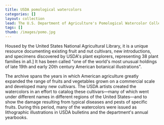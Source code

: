 ```yaml
---
title: USDA pomological watercolors
categories: []
layout: collection
lead: The U.S. Department of Agriculture's Pomological Watercolor Collection is an archive of some 7,500 botanical watercolors created for the USDA between the years 1886 and 1942 by around five dozen artists.
tags: []
thumb: /images/pomo.jpg
---
```


Housed by the United States National Agricultural Library, it is a unique resource documenting existing fruit and nut cultivars, new introductions, and specimens discovered by USDA's plant explorers, representing 38 plant families in all.] It has been called "one of the world's most unusual holdings of late 19th and early 20th century American botanical illustrations".

The archive spans the years in which American agriculture greatly expanded the range of fruits and vegetables grown on a commercial scale and developed many new cultivars. The USDA artists created the watercolors in an effort to catalog these cultivars—many of which went under different names in different regions of the United States—and to show the damage resulting from typical diseases and pests of specific fruits. During this period, many of the watercolors were issued as lithographic illustrations in USDA bulletins and the department's annual yearbooks.